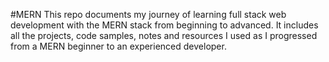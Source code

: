 #MERN
This repo documents my journey of learning full stack web development with the MERN stack from beginning to advanced. It includes all the projects, code samples, notes and resources I used as I progressed from a MERN beginner to an experienced developer.
